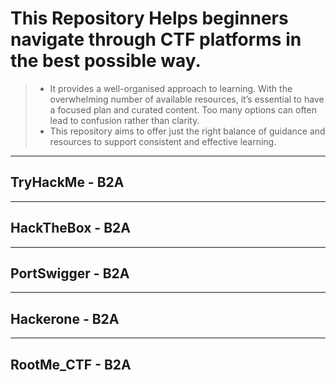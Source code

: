 # This Repository Helps beginners navigate through CTF platforms in the best possible way.
> - It provides a well-organised approach to learning. With the overwhelming number of available resources, it’s essential to have a focused plan and curated content. Too many options can often lead to confusion rather than clarity.
> - This repository aims to offer just the right balance of guidance and resources to support consistent and effective learning.

------


## TryHackMe - B2A


-----


## HackTheBox  - B2A



---


## PortSwigger - B2A



----


## Hackerone - B2A



-----


## RootMe_CTF - B2A
